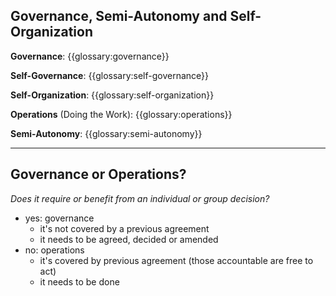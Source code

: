 ## Governance, Semi-Autonomy and  Self-Organization

**Governance**: {{glossary:governance}}

**Self-Governance**: {{glossary:self-governance}}

**Self-Organization**: {{glossary:self-organization}}

**Operations** (Doing the Work): {{glossary:operations}}

**Semi-Autonomy**: {{glossary:semi-autonomy}}

---

## Governance or Operations?

_Does it require or benefit from an individual or group decision?_

-   yes: governance
    -   it's not covered by a previous agreement
    -   it needs to be agreed, decided or amended
-   no: operations
    -   it's covered by previous agreement (those accountable are free to act)
    -   it needs to be done
